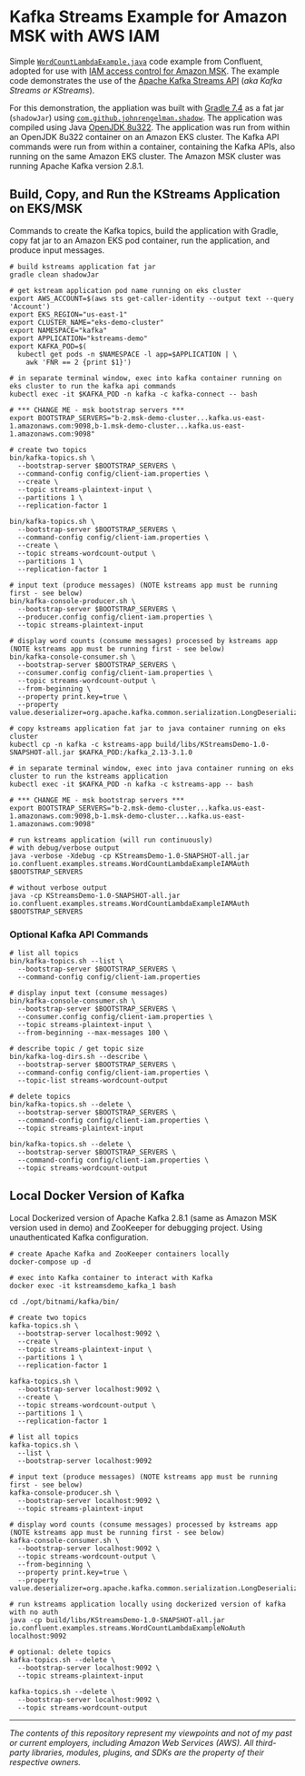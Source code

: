 # Kafka Streams Example for Amazon MSK with AWS IAM

Simple [`WordCountLambdaExample.java`](https://github.com/confluentinc/kafka-streams-examples/blob/7.0.0-post/src/main/java/io/confluent/examples/streams/WordCountLambdaExample.java)
code example from Confluent, adopted for use
with [IAM access control for Amazon MSK](https://docs.aws.amazon.com/msk/latest/developerguide/iam-access-control.html).
The example code demonstrates the use of
the [Apache Kafka Streams API](https://kafka.apache.org/documentation/streams/) (_aka Kafka Streams or KStreams_).

For this demonstration, the appliation was built with [Gradle 7.4](https://gradle.org/releases/) as a fat
jar (`shadowJar`) using [`com.github.johnrengelman.shadow`](https://github.com/johnrengelman/shadow). The application
was compiled using Java [OpenJDK 8u322](https://mail.openjdk.java.net/pipermail/jdk8u-dev/2022-January/014522.html). The
application was run from within an OpenJDK 8u322 container on an Amazon EKS cluster. The Kafka API commands were run from
within a container, containing the Kafka APIs, also running on the same Amazon EKS cluster. The Amazon MSK cluster was
running Apache Kafka version 2.8.1.

## Build, Copy, and Run the KStreams Application on EKS/MSK

Commands to create the Kafka topics, build the application with Gradle, copy fat jar to an Amazon EKS pod container, run
the application, and produce input messages.

```shell
# build kstreams application fat jar
gradle clean shadowJar
```

```shell
# get kstream application pod name running on eks cluster
export AWS_ACCOUNT=$(aws sts get-caller-identity --output text --query 'Account')
export EKS_REGION="us-east-1"
export CLUSTER_NAME="eks-demo-cluster"
export NAMESPACE="kafka"
export APPLICATION="kstreams-demo"
export KAFKA_POD=$(
  kubectl get pods -n $NAMESPACE -l app=$APPLICATION | \
    awk 'FNR == 2 {print $1}')
```

```shell
# in separate terminal window, exec into kafka container running on eks cluster to run the kafka api commands
kubectl exec -it $KAFKA_POD -n kafka -c kafka-connect -- bash

# *** CHANGE ME - msk bootstrap servers ***
export BOOTSTRAP_SERVERS="b-2.msk-demo-cluster...kafka.us-east-1.amazonaws.com:9098,b-1.msk-demo-cluster...kafka.us-east-1.amazonaws.com:9098"

# create two topics
bin/kafka-topics.sh \
  --bootstrap-server $BOOTSTRAP_SERVERS \
  --command-config config/client-iam.properties \
  --create \
  --topic streams-plaintext-input \
  --partitions 1 \
  --replication-factor 1

bin/kafka-topics.sh \
  --bootstrap-server $BOOTSTRAP_SERVERS \
  --command-config config/client-iam.properties \
  --create \
  --topic streams-wordcount-output \
  --partitions 1 \
  --replication-factor 1

# input text (produce messages) (NOTE kstreams app must be running first - see below)
bin/kafka-console-producer.sh \
  --bootstrap-server $BOOTSTRAP_SERVERS \
  --producer.config config/client-iam.properties \
  --topic streams-plaintext-input

# display word counts (consume messages) processed by kstreams app (NOTE kstreams app must be running first - see below)
bin/kafka-console-consumer.sh \
  --bootstrap-server $BOOTSTRAP_SERVERS \
  --consumer.config config/client-iam.properties \
  --topic streams-wordcount-output \
  --from-beginning \
  --property print.key=true \
  --property value.deserializer=org.apache.kafka.common.serialization.LongDeserializer
```

```shell
# copy kstreams application fat jar to java container running on eks cluster
kubectl cp -n kafka -c kstreams-app build/libs/KStreamsDemo-1.0-SNAPSHOT-all.jar $KAFKA_POD:/kafka_2.13-3.1.0

# in separate terminal window, exec into java container running on eks cluster to run the kstreams application
kubectl exec -it $KAFKA_POD -n kafka -c kstreams-app -- bash

# *** CHANGE ME - msk bootstrap servers ***
export BOOTSTRAP_SERVERS="b-2.msk-demo-cluster...kafka.us-east-1.amazonaws.com:9098,b-1.msk-demo-cluster...kafka.us-east-1.amazonaws.com:9098"

# run kstreams application (will run continuously)
# with debug/verbose output
java -verbose -Xdebug -cp KStreamsDemo-1.0-SNAPSHOT-all.jar io.confluent.examples.streams.WordCountLambdaExampleIAMAuth $BOOTSTRAP_SERVERS

# without verbose output
java -cp KStreamsDemo-1.0-SNAPSHOT-all.jar io.confluent.examples.streams.WordCountLambdaExampleIAMAuth $BOOTSTRAP_SERVERS
```

### Optional Kafka API Commands

```shell
# list all topics
bin/kafka-topics.sh --list \
  --bootstrap-server $BOOTSTRAP_SERVERS \
  --command-config config/client-iam.properties

# display input text (consume messages)
bin/kafka-console-consumer.sh \
  --bootstrap-server $BOOTSTRAP_SERVERS \
  --consumer.config config/client-iam.properties \
  --topic streams-plaintext-input \
  --from-beginning --max-messages 100 \

# describe topic / get topic size
bin/kafka-log-dirs.sh --describe \
  --bootstrap-server $BOOTSTRAP_SERVERS \
  --command-config config/client-iam.properties \
  --topic-list streams-wordcount-output

# delete topics
bin/kafka-topics.sh --delete \
  --bootstrap-server $BOOTSTRAP_SERVERS \
  --command-config config/client-iam.properties \
  --topic streams-plaintext-input 

bin/kafka-topics.sh --delete \
  --bootstrap-server $BOOTSTRAP_SERVERS \
  --command-config config/client-iam.properties \
  --topic streams-wordcount-output
```

## Local Docker Version of Kafka

Local Dockerized version of Apache Kafka 2.8.1 (same as Amazon MSK version used in demo) and ZooKeeper for debugging
project. Using unauthenticated Kafka configuration.

```shell
# create Apache Kafka and ZooKeeper containers locally
docker-compose up -d

# exec into Kafka container to interact with Kafka
docker exec -it kstreamsdemo_kafka_1 bash

cd ./opt/bitnami/kafka/bin/

# create two topics
kafka-topics.sh \
  --bootstrap-server localhost:9092 \
  --create \
  --topic streams-plaintext-input \
  --partitions 1 \
  --replication-factor 1

kafka-topics.sh \
  --bootstrap-server localhost:9092 \
  --create \
  --topic streams-wordcount-output \
  --partitions 1 \
  --replication-factor 1

# list all topics
kafka-topics.sh \
  --list \
  --bootstrap-server localhost:9092

# input text (produce messages) (NOTE kstreams app must be running first - see below)
kafka-console-producer.sh \
  --bootstrap-server localhost:9092 \
  --topic streams-plaintext-input

# display word counts (consume messages) processed by kstreams app (NOTE kstreams app must be running first - see below)
kafka-console-consumer.sh \
  --bootstrap-server localhost:9092 \
  --topic streams-wordcount-output \
  --from-beginning \
  --property print.key=true \
  --property value.deserializer=org.apache.kafka.common.serialization.LongDeserializer

# run kstreams application locally using dockerized version of kafka with no auth
java -cp build/libs/KStreamsDemo-1.0-SNAPSHOT-all.jar io.confluent.examples.streams.WordCountLambdaExampleNoAuth localhost:9092

# optional: delete topics
kafka-topics.sh --delete \
  --bootstrap-server localhost:9092 \
  --topic streams-plaintext-input 

kafka-topics.sh --delete \
  --bootstrap-server localhost:9092 \
  --topic streams-wordcount-output
```

---

<i>The contents of this repository represent my viewpoints and not of my past or current employers, including Amazon Web
Services (AWS). All third-party libraries, modules, plugins, and SDKs are the property of their respective owners.</i>

